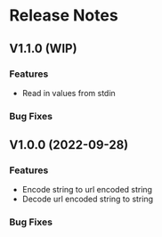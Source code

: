 # Release Notes

## V1.1.0 (WIP)

### Features
+ Read in values from stdin

### Bug Fixes

## V1.0.0 (2022-09-28)

### Features
+ Encode string to url encoded string
+ Decode url encoded string to string

### Bug Fixes
